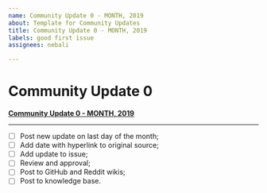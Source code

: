 ```yaml
---
name: Community Update 0 - MONTH, 2019
about: Template for Community Updates
title: Community Update 0 - MONTH, 2019
labels: good first issue
assignees: nebali

---
```


# Community Update 0
**[Community Update 0 - MONTH, 2019]()**

***

- [ ] Post new update on last day of the month;
- [ ] Add date with hyperlink to original source;
- [ ] Add update to issue;
- [ ] Review and approval;
- [ ] Post to GitHub and Reddit wikis;
- [ ] Post to knowledge base.
